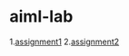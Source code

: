 # aiml-lab
1.[assignment1](https://github.com/Kranthi9269/aiml-lab/blob/main/Assignment_1.ipynb)
2.[assignment2](https://github.com/Kranthi9269/aiml-lab/blob/main/assignment2.ipynb)
